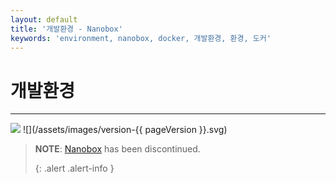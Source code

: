 ```yaml
---
layout: default
title: '개발환경 - Nanobox'
keywords: 'environment, nanobox, docker, 개발환경, 환경, 도커'
---
```


# 개발환경
- - -
![](/assets/images/document-status-stable-success.svg) ![](/assets/images/version-{{ pageVersion }}.svg)

> **NOTE**: [Nanobox][nanobox] has been discontinued. 
> 
> {: .alert .alert-info }

[nanobox]: https://nanobox.io
